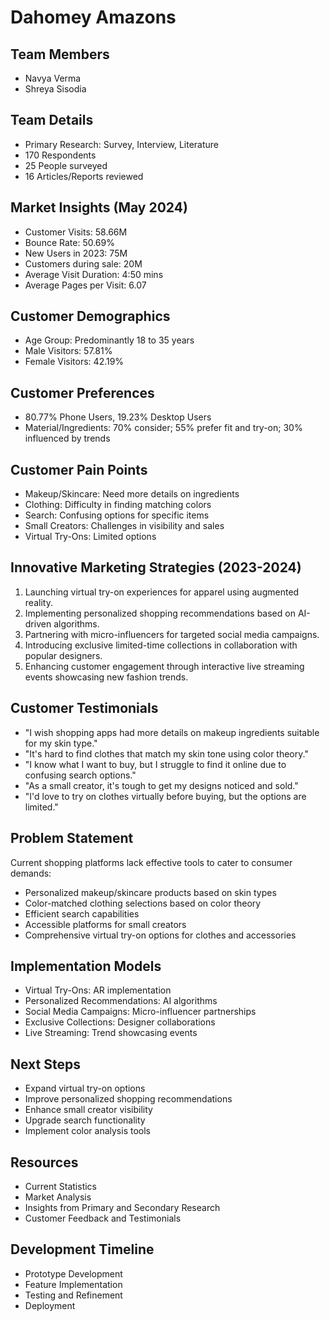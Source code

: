 # Dahomey Amazons

## Team Members
- Navya Verma
- Shreya Sisodia

## Team Details
- Primary Research: Survey, Interview, Literature
- 170 Respondents
- 25 People surveyed
- 16 Articles/Reports reviewed

## Market Insights (May 2024)
- Customer Visits: 58.66M
- Bounce Rate: 50.69%
- New Users in 2023: 75M
- Customers during sale: 20M
- Average Visit Duration: 4:50 mins
- Average Pages per Visit: 6.07

## Customer Demographics
- Age Group: Predominantly 18 to 35 years
- Male Visitors: 57.81%
- Female Visitors: 42.19%

## Customer Preferences
- 80.77% Phone Users, 19.23% Desktop Users
- Material/Ingredients: 70% consider; 55% prefer fit and try-on; 30% influenced by trends

## Customer Pain Points
- Makeup/Skincare: Need more details on ingredients
- Clothing: Difficulty in finding matching colors
- Search: Confusing options for specific items
- Small Creators: Challenges in visibility and sales
- Virtual Try-Ons: Limited options

## Innovative Marketing Strategies (2023-2024)
1. Launching virtual try-on experiences for apparel using augmented reality.
2. Implementing personalized shopping recommendations based on AI-driven algorithms.
3. Partnering with micro-influencers for targeted social media campaigns.
4. Introducing exclusive limited-time collections in collaboration with popular designers.
5. Enhancing customer engagement through interactive live streaming events showcasing new fashion trends.

## Customer Testimonials
- "I wish shopping apps had more details on makeup ingredients suitable for my skin type."
- "It's hard to find clothes that match my skin tone using color theory."
- "I know what I want to buy, but I struggle to find it online due to confusing search options."
- "As a small creator, it's tough to get my designs noticed and sold."
- "I'd love to try on clothes virtually before buying, but the options are limited."

## Problem Statement
Current shopping platforms lack effective tools to cater to consumer demands:
- Personalized makeup/skincare products based on skin types
- Color-matched clothing selections based on color theory
- Efficient search capabilities
- Accessible platforms for small creators
- Comprehensive virtual try-on options for clothes and accessories

## Implementation Models
- Virtual Try-Ons: AR implementation
- Personalized Recommendations: AI algorithms
- Social Media Campaigns: Micro-influencer partnerships
- Exclusive Collections: Designer collaborations
- Live Streaming: Trend showcasing events

## Next Steps
- Expand virtual try-on options
- Improve personalized shopping recommendations
- Enhance small creator visibility
- Upgrade search functionality
- Implement color analysis tools

## Resources
- Current Statistics
- Market Analysis
- Insights from Primary and Secondary Research
- Customer Feedback and Testimonials

## Development Timeline
- Prototype Development
- Feature Implementation
- Testing and Refinement
- Deployment

